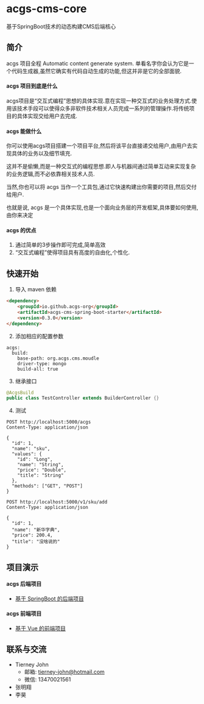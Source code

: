 <h1>acgs-cms-core</h1>

基于SpringBoot技术的动态构建CMS后端核心

## 简介

acgs 项目全程 Automatic content generate system. 单看名字你会认为它是一个代码生成器,虽然它确实有代码自动生成的功能,但这并非是它的全部面貌.

#### acgs 项目到底是什么

acgs项目是“交互式编程”思想的具体实现.意在实现一种交互式的业务处理方式.使用该技术手段可以使得众多非软件技术相关人员完成一系列的管理操作.将传统项目的具体实现交给用户去完成.

#### acgs 能做什么

你可以使用acgs项目搭建一个项目平台,然后将该平台直接递交给用户,由用户去实现具体的业务以及细节填充.

这并不是偷懒,而是一种交互式的编程思想.即人与机器间通过简单互动来实现复杂的业务逻辑,而不必依靠相关技术人员.

当然,你也可以将 acgs 当作一个工具包,通过它快速构建出你需要的项目,然后交付给用户.

也就是说, acgs 是一个具体实现,也是一个面向业务层的开发框架,具体要如何使用,由你来决定

#### acgs 的优点

1. 通过简单的3步操作即可完成,简单高效
2. “交互式编程”使得项目具有高度的自由化,个性化.

## 快速开始

1. 导入 maven 依赖

```html
<dependency>
    <groupId>io.github.acgs-org</groupId>
    <artifactId>acgs-cms-spring-boot-starter</artifactId>
    <version>0.3.0</version>
</dependency>
```

2. 添加相应的配置参数

```
acgs:
  build:
    base-path: org.acgs.cms.moudle
    driver-type: mongo
    build-all: true
```

3. 继承接口

```java
@AcgsBuild
public class TestController extends BuilderController {}
```

4. 测试

```
POST http://localhost:5000/acgs
Content-Type: application/json

{
  "id": 1,
  "name": "sku",
  "values": {
    "id": "Long",
    "name": "String",
    "price": "Double",
    "title": "String"
  },
  "methods": ["GET", "POST"]
}
```

```
POST http://localhost:5000/v1/sku/add
Content-Type: application/json

{
  "id": 1,
  "name": "新华字典",
  "price": 200.4,
  "title": "没啥说的"
}
```

## 项目演示

#### acgs 后端项目

- [基于 SpringBoot 的后端项目](https://github.com/acgs-org/acgs-cms-spring-boot)

#### acgs 前端项目

- [基于 Vue 的前端项目](https://github.com/acgs-org/acgs-cms-vue)

## 联系与交流

- Tierney John
  + 邮箱: <tierney-john@hotmail.com>
  + 微信: 13470021561
- 张明翔
- 李昊
